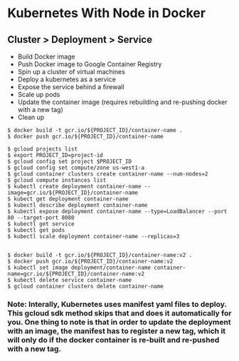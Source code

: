 # Kubernetes With Node in Docker

## Cluster > Deployment > Service 

- Build Docker image
- Push Docker image to Google Container Registry
- Spin up a cluster of virtual machines
- Deploy a kubernetes as a service
- Expose the service behind a firewall
- Scale up pods
- Update the container image (requires rebuilding and re-pushing docker with a new tag)
- Clean up

```
$ docker build -t gcr.io/${PROJECT_ID}/container-name .
$ docker push gcr.io/${PROJECT_ID}/container-name

$ gcloud projects list
$ export PROJECT_ID=project-id
$ gcloud config set project $PROJECT_ID
$ gcloud config set compute/zone us-west1-a
$ gcloud container clusters create container-name --num-nodes=2
$ gcloud compute instances list
$ kubectl create deployment container-name --image=gcr.io/${PROJECT_ID}/container-name
$ kubect get deployment container-name
$ kubectl describe deployment container-name
$ kubectl expose deployment container-name --type=LoadBalancer --port 80 --target-port 8080
$ kubectl get service
$ kubectl get pods
$ kubectl scale deployment container-name --replicas=3


$ docker build -t gcr.io/${PROJECT_ID}/container-name:v2 .
$ docker push gcr.io/${PROJECT_ID}/container-name:v2
$ kubectl set image deployment/container-name container-name=gcr.io/${PROJECT_ID}/container-name:v2
$ kubectl delete service container-name
$ gcloud container clusters delete container-name

```


### Note: Interally, Kubernetes uses manifest yaml files to deploy. This gcloud sdk method skips that and does it automatically for you. One thing to note is that in order to update the deployment with an image, the manifest has to register a new tag, which it will only do if the docker container is re-built and re-pushed with a new tag. 